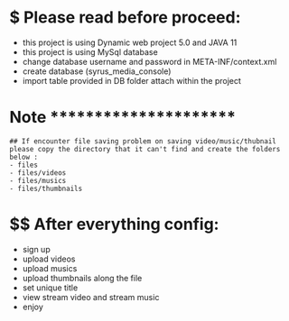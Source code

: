 # $ Please read before proceed:

- this project is using Dynamic web project 5.0 and JAVA 11
- this project is using MySql database
- change database username and password in META-INF/context.xml
- create database (syrus_media_console)
- import table provided in DB folder attach within the project

# Note *********************
```
## If encounter file saving problem on saving video/music/thubnail please copy the directory that it can't find and create the folders below : 
- files
- files/videos
- files/musics
- files/thumbnails
```
# $$ After everything config:
- sign up
- upload videos
- upload musics
- upload thumbnails along the file
- set unique title
- view stream video and stream music
- enjoy 